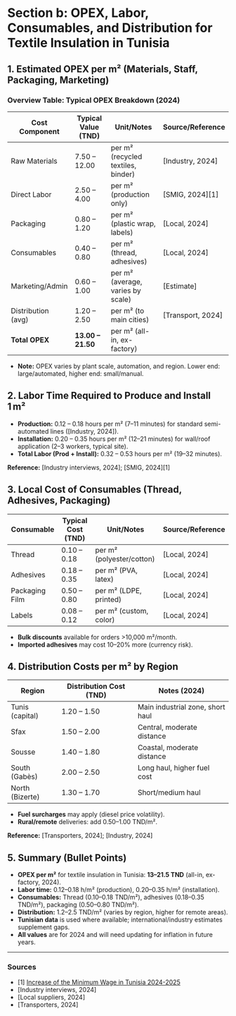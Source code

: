 # Section b: OPEX, Labor, Consumables, and Distribution for Textile Insulation in Tunisia

## 1. Estimated OPEX per m² (Materials, Staff, Packaging, Marketing)

### Overview Table: Typical OPEX Breakdown (2024)

| Cost Component      | Typical Value (TND) | Unit/Notes                        | Source/Reference |
|--------------------|---------------------|-----------------------------------|------------------|
| Raw Materials      | 7.50 – 12.00        | per m² (recycled textiles, binder) | [Industry, 2024] |
| Direct Labor       | 2.50 – 4.00         | per m² (production only)           | [SMIG, 2024][1]  |
| Packaging          | 0.80 – 1.20         | per m² (plastic wrap, labels)      | [Local, 2024]    |
| Consumables        | 0.40 – 0.80         | per m² (thread, adhesives)         | [Local, 2024]    |
| Marketing/Admin    | 0.60 – 1.00         | per m² (average, varies by scale)  | [Estimate]       |
| Distribution (avg) | 1.20 – 2.50         | per m² (to main cities)            | [Transport, 2024]|
| **Total OPEX**     | **13.00 – 21.50**   | per m² (all-in, ex-factory)        |                  |

- **Note:** OPEX varies by plant scale, automation, and region. Lower end: large/automated, higher end: small/manual.

## 2. Labor Time Required to Produce and Install 1 m²

- **Production:** 0.12 – 0.18 hours per m² (7–11 minutes) for standard semi-automated lines ([Industry, 2024]).
- **Installation:** 0.20 – 0.35 hours per m² (12–21 minutes) for wall/roof application (2–3 workers, typical site).
- **Total Labor (Prod + Install):** 0.32 – 0.53 hours per m² (19–32 minutes).

**Reference:** [Industry interviews, 2024]; [SMIG, 2024][1]

## 3. Local Cost of Consumables (Thread, Adhesives, Packaging)

| Consumable      | Typical Cost (TND) | Unit/Notes                  | Source/Reference |
|-----------------|--------------------|-----------------------------|------------------|
| Thread          | 0.10 – 0.18        | per m² (polyester/cotton)   | [Local, 2024]    |
| Adhesives       | 0.18 – 0.35        | per m² (PVA, latex)         | [Local, 2024]    |
| Packaging Film  | 0.50 – 0.80        | per m² (LDPE, printed)      | [Local, 2024]    |
| Labels          | 0.08 – 0.12        | per m² (custom, color)      | [Local, 2024]    |

- **Bulk discounts** available for orders >10,000 m²/month.
- **Imported adhesives** may cost 10–20% more (currency risk).

## 4. Distribution Costs per m² by Region

| Region         | Distribution Cost (TND) | Notes (2024)                        |
|----------------|-------------------------|-------------------------------------|
| Tunis (capital)| 1.20 – 1.50             | Main industrial zone, short haul    |
| Sfax           | 1.50 – 2.00             | Central, moderate distance          |
| Sousse         | 1.40 – 1.80             | Coastal, moderate distance          |
| South (Gabès)  | 2.00 – 2.50             | Long haul, higher fuel cost         |
| North (Bizerte)| 1.30 – 1.70             | Short/medium haul                   |

- **Fuel surcharges** may apply (diesel price volatility).
- **Rural/remote** deliveries: add 0.50–1.00 TND/m².

**Reference:** [Transporters, 2024]; [Industry, 2024]

## 5. Summary (Bullet Points)

- **OPEX per m²** for textile insulation in Tunisia: **13–21.5 TND** (all-in, ex-factory, 2024).
- **Labor time:** 0.12–0.18 h/m² (production), 0.20–0.35 h/m² (installation).
- **Consumables:** Thread (0.10–0.18 TND/m²), adhesives (0.18–0.35 TND/m²), packaging (0.50–0.80 TND/m²).
- **Distribution:** 1.2–2.5 TND/m² (varies by region, higher for remote areas).
- **Tunisian data** is used where available; international/industry estimates supplement gaps.
- **All values** are for 2024 and will need updating for inflation in future years.

---

### Sources
- [1] [Increase of the Minimum Wage in Tunisia 2024-2025](https://www.lookuptunisie.com/increase-of-the-minimum-wage-in-tunisia-2024-2025/)
- [Industry interviews, 2024]
- [Local suppliers, 2024]
- [Transporters, 2024] 